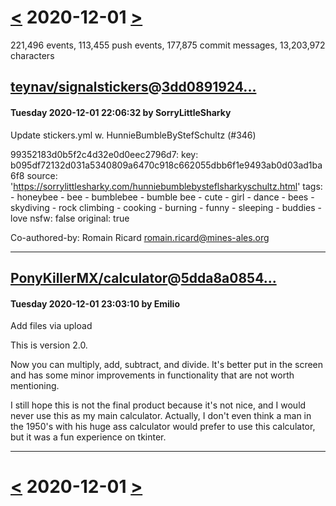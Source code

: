# [<](2020-11-30.md) 2020-12-01 [>](2020-12-02.md)

221,496 events, 113,455 push events, 177,875 commit messages, 13,203,972 characters


## [teynav/signalstickers](https://github.com/teynav/signalstickers)@[3dd0891924...](https://github.com/teynav/signalstickers/commit/3dd0891924cd9e141e143ac2e808d65ccc0e44d5)
#### Tuesday 2020-12-01 22:06:32 by SorryLittleSharky

Update stickers.yml w. HunnieBumbleByStefSchultz (#346)

99352183d0b5f2c4d32e0d0eec2796d7:
  key: b095df72132d031a5340809a6470c918c662055dbb6f1e9493ab0d03ad1ba6f8
  source: 'https://sorrylittlesharky.com/hunniebumblebysteflsharkyschultz.html'
  tags:
    - honeybee
    - bee
    - bumblebee
    - bumble bee
    - cute
    - girl
    - dance
    - bees
    - skydiving
    - rock climbing
    - cooking
    - burning
    - funny
    - sleeping
    - buddies
    - love
  nsfw: false
  original: true

Co-authored-by: Romain Ricard <romain.ricard@mines-ales.org>

---
## [PonyKillerMX/calculator](https://github.com/PonyKillerMX/calculator)@[5dda8a0854...](https://github.com/PonyKillerMX/calculator/commit/5dda8a0854a7a7f58a080fa2131058d08c3ef6fa)
#### Tuesday 2020-12-01 23:03:10 by Emilio

Add files via upload

This is version 2.0. 

Now you can multiply, add, subtract, and divide. It's better put in the screen and has some minor improvements in functionality that are not worth mentioning. 

I still hope this is not the final product because it's not nice, and I would never use this as my main calculator. Actually, I don't even think a man in the 1950's with his huge ass calculator would prefer to use this calculator, but it was a fun experience on tkinter.

---

# [<](2020-11-30.md) 2020-12-01 [>](2020-12-02.md)

